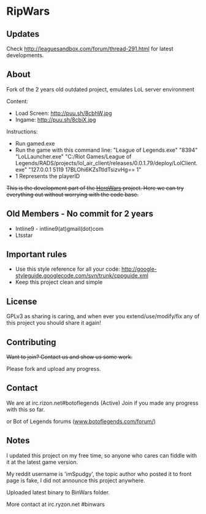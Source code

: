 RipWars
==================

Updates
------
Check http://leaguesandbox.com/forum/thread-291.html for latest developments.

About
------
Fork of the 2 years old outdated project, emulates LoL server environment

Content:
* Load Screen: http://puu.sh/8cbhW.jpg
* Ingame: http://puu.sh/8cbiX.jpg


Instructions:
* Run gamed.exe
* Run the game with this command line: "League of Legends.exe" "8394" "LoLLauncher.exe" "C:/Riot Games/League of Legends/RADS/projects/lol_air_client/releases/0.0.1.79/deploy/LolClient.exe" "127.0.0.1 5119 17BLOhi6KZsTtldTsizvHg== 1"
* 1 Represents the playerID

~~This is the development part of the [HeroWars](https://github.com/Intline9/HeroWars)  project. Here we can try everything out without worrying with the code base.~~

Old Members - No commit for 2 years
-------
* Intline9 - intline9(at)gmail(dot)com
* Ltsstar

Important rules
---------
* Use this style reference for all your code: http://google-styleguide.googlecode.com/svn/trunk/cppguide.xml
* Keep this project clean and simple

License
-------
GPLv3 as sharing is caring, and when ever you extend/use/modify/fix any of this project you should share it again!

Contributing
------------
~~Want to join? Contact us and show us some work.~~

Please fork and upload any progress.

Contact
-------
We are at irc.rizon.net#botoflegends (Active)
Join if you made any progress with this so far.

or Bot of Legends forums (www.botoflegends.com/forum/)

Notes
-------
I updated this project on my free time, so anyone who cares can fiddle with it at the latest game version.


My reddit username is 'imSpudgy', the topic author who posted it to front page is fake, I did not announce this project anywhere.

Uploaded latest binary to BinWars folder.

More contact at irc.ryzon.net #binwars
